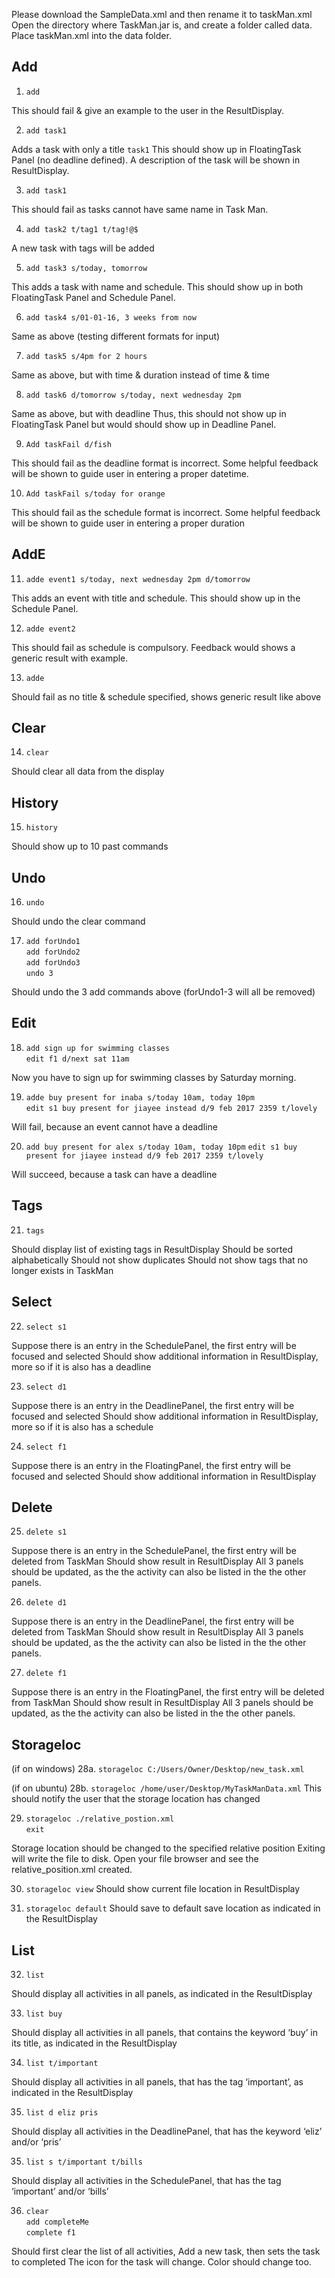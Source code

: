 Please download the SampleData.xml and then rename it to taskMan.xml
Open the directory where TaskMan.jar is, and create a folder called data.
Place taskMan.xml into the data folder.




## Add


1. `add`


This should fail & give an example to the user in the ResultDisplay.


2. `add task1`


Adds a task with only a title `task1`
This should show up in FloatingTask Panel (no deadline defined).
A description of the task will be shown in ResultDisplay.


3. `add task1`


This should fail as tasks cannot have same name in Task Man.


4. `add task2 t/tag1 t/tag!@$`


A new task with tags will be added


5. `add task3 s/today, tomorrow`


This adds a task with name and schedule.
This should show up in both FloatingTask Panel and Schedule Panel.


6. `add task4 s/01-01-16, 3 weeks from now`


Same as above (testing different formats for input)


7. `add task5 s/4pm for 2 hours`


Same as above, but with time & duration instead of time & time


8. `add task6 d/tomorrow s/today, next wednesday 2pm`


Same as above, but with deadline
Thus, this should not show up in FloatingTask Panel but would should show up in Deadline Panel.


9. `Add taskFail d/fish`


This should fail as the deadline format is incorrect.
Some helpful feedback will be shown to guide user in entering a proper datetime.


10. `Add taskFail s/today for orange`


This should fail as the schedule format is incorrect.
Some helpful feedback will be shown to guide user in entering a proper duration


## AddE


11. `adde event1 s/today, next wednesday 2pm d/tomorrow`


This adds an event with title and schedule.
This should show up in the Schedule Panel.


12. `adde event2`


This should fail as schedule is compulsory.
Feedback would shows a generic result with example.


13. `adde`


Should fail as no title & schedule specified, shows generic result like above


## Clear


14. `clear`


Should clear all data from the display


## History


15. `history`


Should show up to 10 past commands


## Undo


16. `undo`


Should undo the clear command


17. `add forUndo1`<br>
`add forUndo2`<br>
`add forUndo3`<br>
`undo 3`


Should undo the 3 add commands above (forUndo1-3 will all be removed)


## Edit


18. `add sign up for swimming classes`<br>
`edit f1 d/next sat 11am`


Now you have to sign up for swimming classes by Saturday morning.


19. `adde buy present for inaba s/today 10am, today 10pm`<br>
`edit s1 buy present for jiayee instead d/9 feb 2017 2359 t/lovely`


Will fail, because an event cannot have a deadline


20. `add buy present for alex s/today 10am, today 10pm`
`edit s1 buy present for jiayee instead d/9 feb 2017 2359 t/lovely`


Will succeed, because a task can have a deadline




## Tags


21. `tags`


Should display list of existing tags in ResultDisplay
Should be sorted alphabetically
Should not show duplicates
Should not show tags that no longer exists in TaskMan


## Select


22. `select s1`


Suppose there is an entry in the SchedulePanel, the first entry will be focused and selected
Should show additional information in ResultDisplay, more so if it is also has a deadline


23. `select d1`


Suppose there is an entry in the DeadlinePanel, the first entry will be focused and selected
Should show additional information in ResultDisplay, more so if it is also has a schedule


24. `select f1`


Suppose there is an entry in the FloatingPanel, the first entry will be focused and selected
Should show additional information in ResultDisplay


## Delete


25. `delete s1`


Suppose there is an entry in the SchedulePanel, the first entry will be deleted from TaskMan
Should show result in ResultDisplay
All 3 panels should be updated, as the the activity can also be listed in the the other panels.


26. `delete d1`


Suppose there is an entry in the DeadlinePanel, the first entry will be deleted from TaskMan
Should show result in ResultDisplay
All 3 panels should be updated, as the the activity can also be listed in the the other panels.


27. `delete f1`


Suppose there is an entry in the FloatingPanel, the first entry will be deleted from TaskMan
Should show result in ResultDisplay
All 3 panels should be updated, as the the activity can also be listed in the the other panels.


## Storageloc


(if on windows)
28a. `storageloc C:/Users/Owner/Desktop/new_task.xml`


(if on ubuntu)
28b. `storageloc /home/user/Desktop/MyTaskManData.xml`
This should notify the user that the storage location has changed


29. `storageloc ./relative_postion.xml`<br>
`exit`


Storage location should be changed to the specified relative position
Exiting will write the file to disk. Open your file browser and see the relative_position.xml created.


30. `storageloc view`
Should show current file location in ResultDisplay


31. `storageloc default`
Should save to default save location as indicated in the ResultDisplay




## List


32. `list`


Should display all activities in all panels, as indicated in the ResultDisplay


33. `list buy`


Should display all activities in all panels, that contains the keyword ‘buy’ in its title, as indicated in the ResultDisplay


34. `list t/important`


Should display all activities in all panels, that has the tag ‘important’, as indicated in the ResultDisplay


35. `list d eliz pris`


Should display all activities in the DeadlinePanel, that has the keyword ‘eliz’ and/or ‘pris’


35. `list s t/important t/bills`


Should display all activities in the SchedulePanel, that has the tag ‘important’ and/or ‘bills’


36. `clear`<br>
`add completeMe`<br>
`complete f1`


Should first clear the list of all activities,
Add a new task, then sets the task to completed
The icon for the task will change. Color should change too.